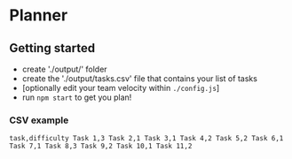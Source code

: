 # Planner

## Getting started

- create './output/' folder
- create the './output/tasks.csv' file that contains your list of tasks
- [optionally edit your team velocity within `./config.js`]
- run `npm start` to get you plan!

### CSV example
`
task,difficulty
Task 1,3
Task 2,1
Task 3,1
Task 4,2
Task 5,2
Task 6,1
Task 7,1
Task 8,3
Task 9,2
Task 10,1
Task 11,2
`
